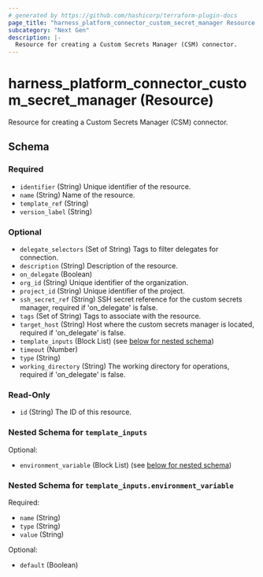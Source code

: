 ```yaml
---
# generated by https://github.com/hashicorp/terraform-plugin-docs
page_title: "harness_platform_connector_custom_secret_manager Resource - terraform-provider-harness"
subcategory: "Next Gen"
description: |-
  Resource for creating a Custom Secrets Manager (CSM) connector.
---
```


# harness_platform_connector_custom_secret_manager (Resource)

Resource for creating a Custom Secrets Manager (CSM) connector.



<!-- schema generated by tfplugindocs -->
## Schema

### Required

- `identifier` (String) Unique identifier of the resource.
- `name` (String) Name of the resource.
- `template_ref` (String)
- `version_label` (String)

### Optional

- `delegate_selectors` (Set of String) Tags to filter delegates for connection.
- `description` (String) Description of the resource.
- `on_delegate` (Boolean)
- `org_id` (String) Unique identifier of the organization.
- `project_id` (String) Unique identifier of the project.
- `ssh_secret_ref` (String) SSH secret reference for the custom secrets manager, required if 'on_delegate' is false.
- `tags` (Set of String) Tags to associate with the resource.
- `target_host` (String) Host where the custom secrets manager is located, required if 'on_delegate' is false.
- `template_inputs` (Block List) (see [below for nested schema](#nestedblock--template_inputs))
- `timeout` (Number)
- `type` (String)
- `working_directory` (String) The working directory for operations, required if 'on_delegate' is false.

### Read-Only

- `id` (String) The ID of this resource.

<a id="nestedblock--template_inputs"></a>
### Nested Schema for `template_inputs`

Optional:

- `environment_variable` (Block List) (see [below for nested schema](#nestedblock--template_inputs--environment_variable))

<a id="nestedblock--template_inputs--environment_variable"></a>
### Nested Schema for `template_inputs.environment_variable`

Required:

- `name` (String)
- `type` (String)
- `value` (String)

Optional:

- `default` (Boolean)

